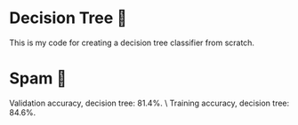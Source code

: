 # Decision Tree 🌳

This is my code for creating a decision tree classifier from scratch. 

# Spam 🍖
Validation accuracy, decision tree: 81.4%.
\\
Training accuracy, decision tree: 84.6%.
